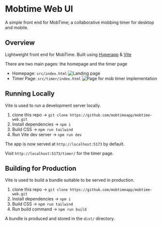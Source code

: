 # Mobtime Web UI
A simple front end for MobTime; a collaborative mobbing timer for desktop and mobile.

## Overview

Lightweight front end for MobTime. Built using [Hyperapp](https://github.com/jorgebucaran/hyperapp) & [Vite](https://vitejs.dev)

There are two main pages: the homepage and the timer page

- Homepage: `src/index.html`
![Landing page](https://imgur.com/L2LGR7G.jpg)
- Timer Page: `src/timer/index.html`
  ![Page for mob timer implementation](https://imgur.com/FVweaWL.jpg)

## Running Locally
Vite is used to run a development server locally. 

1. clone this repo &rarr; `git clone https://github.com/mobtimeapp/mobtime-web.git`
2. Install dependencies &rarr; `npm i`
3. Build CSS &rarr; `npm run tailwind`
4. Run Vite dev server &rarr; `npm run dev`

The app is now served at `http://localhost:5173` by default.

Visit `http://localhost:5173/timer/` for the timer page.

## Building for Production
Vite is used to build a bundle suitable to be served in production. 

1. clone this repo &rarr; `git clone https://github.com/mobtimeapp/mobtime-web.git`
2. Install dependencies &rarr; `npm i`
3. Build CSS &rarr; `npm run tailwind`
4. Run build command &rarr; `npm run build`

A bundle is produced and stored in the `dist/` directory.
